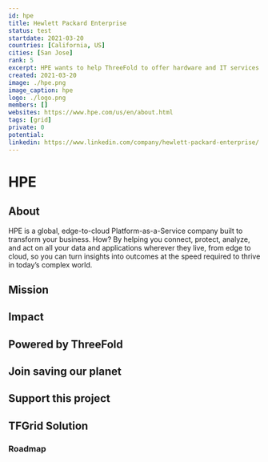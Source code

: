 ```yaml
---
id: hpe
title: Hewlett Packard Enterprise
status: test
startdate: 2021-03-20
countries: [California, US]
cities: [San Jose]
rank: 5
excerpt: HPE wants to help ThreeFold to offer hardware and IT services to the community.
created: 2021-03-20
image: ./hpe.png
image_caption: hpe
logo: ./logo.png
members: []
websites: https://www.hpe.com/us/en/about.html
tags: [grid]
private: 0
potential: 
linkedin: https://www.linkedin.com/company/hewlett-packard-enterprise/
---
```



# HPE

## About
HPE is a global, edge-to-cloud Platform-as-a-Service company built to transform your business. How? By helping you connect, protect, analyze, and act on all your data and applications wherever they live, from edge to cloud, so you can turn insights into outcomes at the speed required to thrive in today’s complex world.

## Mission


## Impact


## Powered by ThreeFold


## Join saving our planet
 

## Support this project


## TFGrid Solution

### Roadmap

